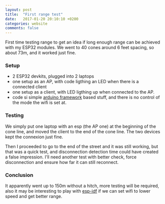 ```yaml
---
layout: post
title:  "First range test"
date:   2017-01-20 20:10:10 +0200
categories: website
comments: false
---
```

First time testing range to get an idea if long enough range can be achieved
with my ESP32 modules. We went to 40 cones around 6 feet spacing, so about 73m,
and it worked just fine.

### Setup

- 2 ESP32 devkits, plugged into 2 laptops
- one setup as an AP, with code ligthing an LED when there is a connected client
- one setup as a client, with LED ligthing up when connected to the AP.
- code si simple [arduino
  framework](https://github.com/espressif/arduino-esp32) based stuff, and there
  is no control of the mode the wifi is set at.

### Testing

We simply put one laptop with an esp (the AP one) at the beginning of the cone
line, and moved the client to the end of the cone line. The two devices kept
the connexion just fine.

Then I proceeded to go to the end of the street and it was still working, but
that was a quick test, and disconnection detection time could have created a
false impression. I'll need another test with better check, force disconnection
and ensure how far it can still reconnect.

### Conclusion

It apparently went up to 150m without a hitch, more testing will be required,
also it may be interesting to play with
[esp-idf](https://github.com/espressif/esp-idf) if we can set wifi to lower
speed and get better range.
